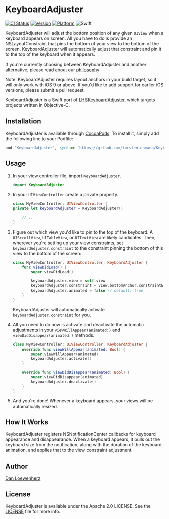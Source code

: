 # KeyboardAdjuster

[![CI Status](http://img.shields.io/travis/lionheart/KeyboardAdjuster.svg?style=flat)](https://travis-ci.org/lionheart/KeyboardAdjuster)
[![Version](https://img.shields.io/cocoapods/v/KeyboardAdjuster.svg?style=flat)](http://cocoapods.org/pods/KeyboardAdjuster)
[![Platform](https://img.shields.io/cocoapods/p/KeyboardAdjuster.svg?style=flat)](http://cocoapods.org/pods/KeyboardAdjuster)
![Swift](http://img.shields.io/badge/swift-3-blue.svg?style=flat)

KeyboardAdjuster will adjust the bottom position of any given `UIView` when a keyboard appears on screen. All you have to do is provide an NSLayoutConstraint that pins the bottom of your view to the bottom of the screen. KeyboardAdjuster will automatically adjust that constraint and pin it to the top of the keyboard when it appears.

If you're currently choosing between KeyboardAdjuster and another alternative, please read about our [philosophy](https://gist.github.com/dlo/86208878ff976261fa16)

Note: KeyboardAdjuster requires layout anchors in your build target, so it will only work with iOS 9 or above. If you'd like to add support for earlier iOS versions, please submit a pull request.

KeyboardAdjuster is a Swift port of [LHSKeyboardAdjuster](https://github.com/lionheart/LHSKeyboardAdjuster), which targets projects written in Objective-C.

## Installation

KeyboardAdjuster is available through [CocoaPods](http://cocoapods.org). To install
it, simply add the following line to your Podfile:

```ruby
pod "KeyboardAdjuster", :git => 'https://github.com/torstenlehmann/KeyboardAdjuster.git', :commit => '<commit-hash>'
```

## Usage

1. In your view controller file, import `KeyboardAdjuster`.

   ```swift
   import KeyboardAdjuster
   ```

2. In your `UIViewController` create a private property.

   ```swift
   class MyViewController: UIViewController {
   private let keyboardAdjuster = KeyboardAdjuster()

       // ...
   }
   ```

2. Figure out which view you'd like to pin to the top of the keyboard. A `UIScrollView`, `UITableView`, or `UITextView` are likely candidates. Then, wherever you're setting up your view constraints, set `keyboardAdjuster.constraint` to the constraint pinning the bottom of this view to the bottom of the screen:

   ```swift
   class MyViewController: UIViewController, KeyboardAdjuster {
       func viewDidLoad() {
           super.viewDidLoad()

           keyboardAdjuster.view = self.view
           keyboardAdjuster.constraint = view.bottomAnchor.constraintEqualToAnchor(scrollView.bottomAnchor)
           keyboardAdjuster.animated = false // default: true
       }
   }
   ```

   KeyboardAdjuster will automatically activate `keyboardAdjuster.constraint` for you.

3. All you need to do now is activate and deactivate the automatic adjustments in your `viewWillAppear(animated:)` and `viewDidDisappear(animated:)` methods.

   ```swift
   class MyViewController: UIViewController, KeyboardAdjuster {
       override func viewWillAppear(animated: Bool) {
           super.viewWillAppear(animated)
           keyboardAdjuster.activate()
       }

       override func viewDidDisappear(animated: Bool) {
           super.viewDidDisappear(animated)
           keyboardAdjuster.deactivate()
       }
   }
   ```

4. And you're done! Whenever a keyboard appears, your views will be automatically resized.

## How It Works

KeyboardAdjuster registers NSNotificationCenter callbacks for keyboard appearance and disappearance. When a keyboard appears, it pulls out the keyboard size from the notification, along with the duration of the keyboard animation, and applies that to the view constraint adjustment.

## Author

[Dan Loewenherz](https://github.com/dlo)

## License

KeyboardAdjuster is available under the Apache 2.0 LICENSE. See the [LICENSE](LICENSE) file for more info.
